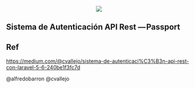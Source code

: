 <p align="center"><img src="https://laravel.com/assets/img/components/logo-laravel.svg"></p>



## Sistema de Autenticación API Rest — Passport


## Ref
https://medium.com/@cvallejo/sistema-de-autenticaci%C3%B3n-api-rest-con-laravel-5-6-240be1f3fc7d


@alfredobarron
@cvallejo


